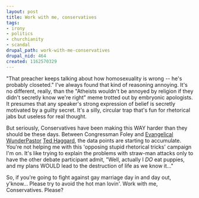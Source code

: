 ```yaml
--- 
layout: post
title: Work with me, conservatives
tags: 
- irony
- politics
- churchianity
- scandal
drupal_path: work-with-me-conservatives
drupal_nid: 464
created: 1162570329
---
```

"That preacher keeps talking about how homosexuality is wrong -- he's probably closeted." I've always found that kind of reasoning annoying. It's no different, really, than the "Atheists wouldn't be annoyed by religion if they didn't secretly know we're right" meme trotted out by embryonic apologists. It presumes that any speaker's strong expression of belief is secretly motivated by a guilty secret. It's a silly, circular trap that's fun for rhetorical jabs but useless for real thought.

But seriously, Conservatives have been making this WAY harder than they should be these days. Between Congressman Foley and <a href="http://www.denverpost.com/ci_4588998">Evangelical WunderPastor</a> <a href="http://www.kktv.com/news/headlines/4557411.html">Ted Haggard</a>, the data points are starting to accumulate. You're not helping me with this 'opposing stupid rhetorical tricks' campaign I'm on. It's like trying to explain the problems with straw-man attacks only to have the other debate participant admit, "Well, actually I <i>DO</i> eat puppies, and my plans WOULD lead to the destruction of life as we know it..."

So, if you're going to fight against gay marriage day in and day out, y'know... Please try to avoid the hot man lovin'. Work with me, Conservatives. Please?
